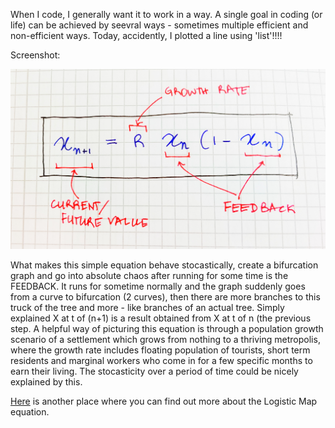 When I code, I generally want it to work in a way. A single goal in coding (or life) can be achieved by seevral ways - sometimes multiple efficient and non-efficient ways. Today, accidently, I plotted a line using 'list'!!!!  

Screenshot: 

![image](/assets/img/logisticmapequation.jpg)



What makes this simple equation behave stocastically, create a bifurcation graph and go into absolute chaos after running for some time is the FEEDBACK. It runs for sometime normally and the graph suddenly goes from a curve to bifurcation (2 curves), then there are more branches to this truck of the tree and more - like branches of an actual tree. Simply explained X at t of (n+1) is a result obtained from X at t of n (the previous step. A helpful way of picturing this equation is through a population growth scenario of a settlement which grows from nothing to a thriving metropolis, where the growth rate includes floating population of tourists, short term residents and marginal workers who come in for a few specific months to earn their living. The stocasticity over a period of time could be nicely explained by this. 

[Here](https://www.magesblog.com/post/2012-03-17-logistic-map-feigenbaum-diagram/) is another place where you can find out more about the Logistic Map equation.
